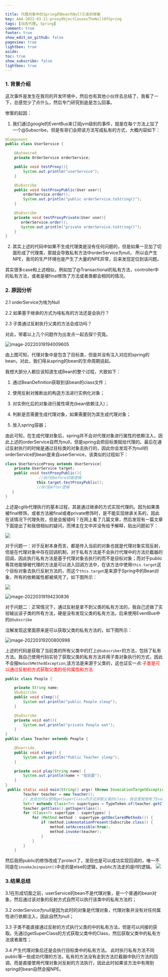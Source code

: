 ```yaml
---

title: 代理对象中的Spring的Bean为Null引发的惨案
key: AAA-2022-03-21-proxyObjectCausesTheNullOfSpring
tags: [动态代理, Spring]
comment: true
footer: true
show_edit_on_github: false
pageview: true
lightbox: true
aside:
toc: true
show_subscribe: false
lightbox: true
---
```



### 1. 背景介绍

这次事件是发生在我司的开发环境中，然后也有其他小伙伴去总结了，我看了一下，总感觉少了点什么，然后专门研究到底是怎么回事。

惨案的起因：

1. 我们通过google的EventBus来订阅jvm级别的事件，就是在每个方法上加了一个@Subscribe，但是有哥们会把该方法写成私有的方式，大概内容如下：

```java
@Component
public class UserService {

    @Autowired
    private OrderService orderService;

    public void testProxy(){
        System.out.println("userService");
    }

    @Subscribe
    public void testProxyPublic(User user){
        orderService.order();
        System.out.println("public orderService.toString()");
    }

    @Subscribe
    private void testProxyPrivate(User user){
       orderService.order();
       System.out.println("private orderService.toString()");
    }
}
```

2. 其实上述的代码中如果不生成代理类是没有任何问题的，但是如果一旦加了切面形成了代理类，那就会导致私有方法中orderService为null， 所以会产生NPE，我司的生产环境也是产生了大量的NPE异常，后来发现定位到该问题。

其实很多case和上述相似，例如加了@Transactional的私有方法，controller中的私有方法，或者是被final修饰了方法或者类都会相同的情况。

### 2. 原因分析

2.1 orderService为啥为Null

2.2 如果基于继承的方式为啥私有的方法还是会执行？

2.3 子类通过反射执行父类的方法会成功吗？

对此，带着以上几个问题作为出发点一起去探个究竟。

![image-20220319194009605](https://github.com/Encyclopedias/wizard/blob/main/_posts/2022/03/21/picture/image-20220319194009605.png)

由上图可知，代理对象中是包含了目标类，但是并没有注入对应的spring的bean，对此，我们得从spring的bean的生命周期说起。

我想大部分人都应该知道生成Bean的整个过程，大致如下：

1. 通过BeanDefinition获取到该bean的class文件；

2. 使用反射对推断出的构造方法进行实例化对象；

3. 对实例化后的对象进行属性填充(bean依赖注入)；

4. 判断是否需要生成代理对象，如果需要则为其生成代理对象；

5. 放入spring容器；

由此可知，在生成代理对象后，spring并不会对代理对象进行属性的依赖注入，因此上述的orderService自然为null，但是spring会把目标类赋给代理的。最后在通过反射执行的时候是通过目标类的对象去执行的，因此你会发现不为null的orderService的bean是来自userService，该类似的过程如下：

```java
class UserServiceProxy extends UserService{
    private UserService target; 
    public void testProxyPublic(){
               //执行@before切面逻辑
              this.target.testProxyPublic();
              //执行@After逻辑
   }
}
```

上述是cglib代理执行的基本过程，其是通过继承的方式实现代理的。因为如果类被final修饰，或者方法被final或者private修饰时，是不能实现继承关系的，因此在该情况下代理失败，但是会报错吗？在网上看了几篇文章，然后发现有一篇文章下面提出了和我很相似的疑问，而博主在文中并没有给予解释，贴出问题如下：

![](https://github.com/Encyclopedias/wizard/blob/main/_posts/2022/03/21/picture/2022-03-20-10-04-36-image.png)

对于问题一：对于反射本身而言，都是传入当前的对象也就是代理对象实现反射，但是在代理对象中存在回调机制，对于私有方法是不会执行代理中的方法拦截器的回调，因此执行私有方法是基于代理对象去执行的而不是目标对象；而对于public等其他能够被代理的方法是可以进入回调方法中，在该方法中使用`this.target`这个目标对象去执行反射方法的，而这个`this.target`是来源于Spring中的Bean对象，所有的依赖属性都被填充了。如下图所示：

![](https://github.com/Encyclopedias/wizard/blob/main/_posts/2022/03/21/picture/2022-03-20-09-52-39-image.png)

![image-20220319194230836](https://github.com/Encyclopedias/wizard/blob/main/_posts/2022/03/21/picture/image-20220319194230836.png)

对于问题二：正常情况下，通过反射是拿不到父类的私有方法的，我自己还做了实验输出该子类的所有方法，硬是没有发现父类的私有方法。后来使用EventBus中的`@Subscribe`

注解发现这里面原来是可以获取父类的私有方法的，如下图所示：

![image-20220319200800998](https://github.com/Encyclopedias/wizard/blob/main/_posts/2022/03/21/picture/image-20220319200800998.png)

上述的代码是获取了当前类的所有父类中的打上`@Subscriber`的方法，包括了私有方法。我自己使用代码实验了获取父类的私有方法并用子类对象执行的方式，因此不会报`NoSuchMethodException`,该方法是来源于父类的，这也证实一点:<font color=red>子类是可以通过反射的方式获取父类的任何属性和方法.</font>

```java
public class People {

    private String name;
    @Subscribe
    public void sleep(){
        System.out.println("public People sleep");
    }

    @Subscribe
    private void eat(){
        System.out.println("private People eat");
    }
}
public class Teacher extends People {

    @Override
    public void sleep() {
        System.out.println("Public Teacher sleep");
    }

    private void play(String name) {
        System.out.println(name + "在玩耍");
    }
}
 public static void main(String[] args) throws InvocationTargetException, IllegalAccessException {
        Teacher teacher = new Teacher();
        // 此处也可以使用getSuperClass的方式获取父类的class，我这里就借用了EventBus中的源码
        Set<? extends Class<?>> supertypes = TypeToken.of(teacher.getClass()).getTypes().rawTypes();
        teacher.getClass().getSuperclass();
        for (Class<?> supertype : supertypes) {
            for (Method method : supertype.getDeclaredMethods()) {
                if (method.isAnnotationPresent(Subscribe.class)) {
                    method.setAccessible(true);
                    method.invoke(teacher);
                }
            }
        }
    }
```

然后我把public的修饰改成了protect了，发现也是可以成功实现回调的，唯一不同是在`invokeJoinpoint()`中走的是else的逻辑，public方法走的是if的逻辑。
![](https://github.com/Encyclopedias/wizard/blob/main/_posts/2022/03/21/picture/2022-03-20-09-56-05-image.png)

### 3.结果总结

3.1在形成切面之前，userService的bean不是代理对象，是一个普通的bean对象，然后通过该对象的反射方式自然可以执行该类中的私有方法的；

3.2 orderService为null是因为此时的对象是代理对象，代理对象并没有对任何属性进行依赖注入，因此自然为null；

3.3 子类不能直接通过反射的方式执行父类的中的私有方法，但是可以间接的获取。先通过getSuperClass的方式获取父类中的Class，然后获取父类中的私有方法或者属性；

3.4 产生代理对象后还是会执行目标类中的私有方法。 此时执行私有方法不同public等一些成功代理的方法，私有的方法没有走到方法拦截器中执行方法的回调，而是直接使用代理对象对反射的方法执行，因此此时如果该方法中有用到spring的bean自然会报NPE。
